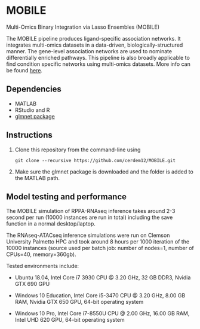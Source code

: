 # MOBILE
Multi-Omics Binary Integration via Lasso Ensembles (MOBILE)

The MOBILE pipeline produces ligand-specific association networks. It integrates multi-omics datasets in a data-driven, biologically-structured manner. The gene-level association networks are used to nominate differentially enriched pathways. This pipeline is also broadly applicable to find condition specific networks using multi-omics datasets. More info can be found [here](https://www.birtwistlelab.com/).

## Dependencies

- MATLAB
- RStudio and R
- [glmnet package](https://hastie.su.domains/glmnet_matlab/download.html)

## Instructions

1. Clone this repository from the command-line using 

    `git clone --recursive https://github.com/cerdem12/MOBILE.git`

2. Make sure the glmnet package is downloaded and the folder is added to the MATLAB path.

## Model testing and performance

The MOBILE simulation of RPPA-RNAseq inference takes around 2-3 second per run (10000 instances are run in total) including the save function in a normal desktop/laptop. 

The RNAseq-ATACseq inference simulations were run on Clemson University Palmetto HPC and took around 8 hours per 1000 iteration of the 10000 instances (source used per batch job: number of nodes=1, number of CPUs=40, memory=360gb).

Tested environments include: 

- Ubuntu 18.04, Intel Core i7 3930 CPU @ 3.20 GHz, 32 GB DDR3, Nvidia GTX 690 GPU
    
- Windows 10 Education, Intel Core i5-3470 CPU @ 3.20 GHz, 8.00 GB RAM, Nvidia GTX 650 GPU, 64-bit operating system
    
- Windows 10 Pro, Intel Core i7-8550U CPU @ 2.00 GHz, 16.00 GB RAM, Intel UHD 620 GPU, 64-bit operating system
